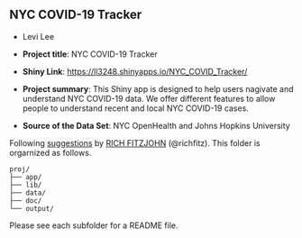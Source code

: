 
## NYC COVID-19 Tracker

+ Levi Lee

+ **Project title**: NYC COVID-19 Tracker
	
+  **Shiny Link**: https://ll3248.shinyapps.io/NYC_COVID_Tracker/

+ **Project summary**: This Shiny app is designed to help users nagivate and understand NYC COVID-19 data. We offer different features to allow people to understand recent and local NYC COVID-19 cases.

+ **Source of the Data Set**: NYC OpenHealth and Johns Hopkins University

Following [suggestions](http://nicercode.github.io/blog/2013-04-05-projects/) by [RICH FITZJOHN](http://nicercode.github.io/about/#Team) (@richfitz). This folder is orgarnized as follows.

```
proj/
├── app/
├── lib/
├── data/
├── doc/
└── output/
```

Please see each subfolder for a README file.

